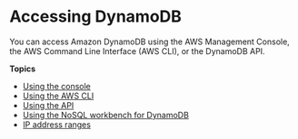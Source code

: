 # Accessing DynamoDB<a name="AccessingDynamoDB"></a>

 You can access Amazon DynamoDB using the AWS Management Console, the AWS Command Line Interface \(AWS CLI\), or the DynamoDB API\.

**Topics**
+ [Using the console](ConsoleDynamoDB.md)
+ [Using the AWS CLI](Tools.CLI.md)
+ [Using the API](Using.API.md)
+ [Using the NoSQL workbench for DynamoDB](Using.Workbench.md)
+ [IP address ranges](Using.IPRanges.md)